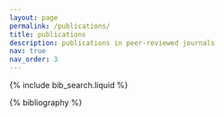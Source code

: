 ```yaml
---
layout: page
permalink: /publications/
title: publications
description: publications in peer-reviewed journals
nav: true
nav_order: 3
---
```


<!-- _pages/publications.md -->

<!-- Bibsearch Feature -->

{% include bib_search.liquid %}

<div class="publications">

{% bibliography %}

</div>
